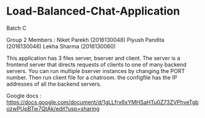 # Load-Balanced-Chat-Application
Batch C

Group 2 
Members :
Niket Parekh (2016130048)
Piyush Pandita (2016130046)
Lekha Sharma (2016130060)


This application has 3 files server, bserver and client. The server is a frontend server that directs requests of clients to one of many backend servers.
You can run multiple bserver instances by changing the PORT number. Then run client file for a chatroom. the configfile has the IP addresses of all the backend servers.

Google docs : https://docs.google.com/document/d/1gLLfrx6xYMHSaHTu0Z73ZVPhveTgbozwPUpBTw7QtAk/edit?usp=sharing

